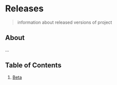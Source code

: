 # Releases
> information about released versions of project

## About

...

## Table of Contents

1. [Beta](BETA.md)
